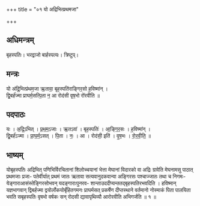 +++
title = "०१ यो अद्रिभित्प्रथमजा"

+++
## अधिमन्त्रम्
बृहस्पतिः। भरद्वाजो बार्हस्पत्यः। त्रिष्टुप्।

## मन्त्रः
यो अ॑द्रि॒भित्प्र॑थम॒जा ऋ॒तावा॒ बृह॒स्पति॑राङ्गिर॒सो ह॒विष्मा॑न् ।  
द्वि॒बर्ह॑ज्मा प्राघर्म॒सत्पि॒ता न॒ आ रोद॑सी वृष॒भो रो॑रवीति ॥

## पदपाठः
यः । अ॒द्रि॒ऽभित् । प्र॒थ॒म॒ऽजाः । ऋ॒तऽवा॑ । बृह॒स्पतिः॑ । आ॒ङ्गि॒र॒सः । ह॒विष्मा॑न् ।  
द्वि॒बर्ह॑ऽज्मा । प्रा॒घ॒र्म॒ऽसत् । पि॒ता । नः॒ । आ । रोद॑सी॒ इति॑ । वृ॒ष॒भः । रो॒र॒वी॒ति॒ ॥

## भाष्यम्
योबृहस्पतिः अद्रिभित् पणिभिर्विरचितानां शिलोच्चयानां भेत्ता मेघानां विदारको वा अद्रिः ग्रावेति मेघनामसु पाठात् प्रथमजाः प्रजा- पतेर्वीर्यात् प्रथमं जातः ऋतावा सत्यवानुदकवान्वा अङ्गिरसः पश्चाज्जातः तथा च निगमः-येङ्गाराआसंस्तेङ्गिरसोभवन् यदङ्गाराःपुनरव- शान्ताउददीप्यन्ततद्बृहस्पतिरभवदिति । हविष्मान् यज्ञभागवान् द्विबर्हज्मा द्वयोर्लोकयोर्बृंहितगमनः प्राघर्मसत् प्रकर्षेण दीप्तस्थाने वर्तमानो नोस्माकं पिता पालयिता भवति सबृहस्पतिः वृषभो वर्षकः सन् रोदसी द्यावापृथिव्यौ आरोरवीति अभिगर्जति ॥ १ ॥